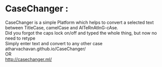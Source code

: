 # CaseChanger : 
CaseChanger is a simple Platform which helps to convert a selected text between
TitleCase, camelCase and AlTeRnAtInG-cAse.<br>
Did you forgot the caps lock on/off and typed the whole thing, but now no need to
retype<br>
Simply enter text and convert to any other case <br>
atharvachavan.github.io/CaseChanger/ <br>
OR<br>
http://casechanger.ml/
